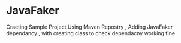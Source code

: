 # JavaFaker

Craeting Sample Project Using Maven Repostry , Adding JavaFaker dependancy , with creating class to check dependacny working fine
